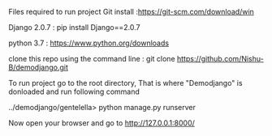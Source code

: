 Files required to run project
Git install  :https://git-scm.com/download/win

Django 2.0.7 : pip install Django==2.0.7

python 3.7   : https://www.python.org/downloads


clone this repo using the command line : 
    git clone https://github.com/Nishu-B/demodjango.git
    

To run project go to the root directory, That is where "Demodjango" is donloaded and run following command

../demodjango/gentelella> python manage.py runserver


Now open your browser and go to http://127.0.0.1:8000/
